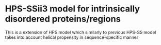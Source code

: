 # HPS-SSii3 model for intrinsically disordered proteins/regions
This is a extension of HPS model which similarly to previous HPS-SS model takes into account helical propensity in sequence-specific manner
